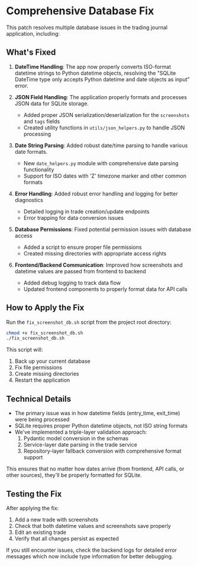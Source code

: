 # Comprehensive Database Fix

This patch resolves multiple database issues in the trading journal application, including:

## What's Fixed

1. **DateTime Handling**: The app now properly converts ISO-format datetime strings to Python datetime objects, resolving the "SQLite DateTime type only accepts Python datetime and date objects as input" error.

2. **JSON Field Handling**: The application properly formats and processes JSON data for SQLite storage.
   - Added proper JSON serialization/deserialization for the `screenshots` and `tags` fields
   - Created utility functions in `utils/json_helpers.py` to handle JSON processing

3. **Date String Parsing**: Added robust date/time parsing to handle various date formats.
   - New `date_helpers.py` module with comprehensive date parsing functionality
   - Support for ISO dates with 'Z' timezone marker and other common formats

4. **Error Handling**: Added robust error handling and logging for better diagnostics
   - Detailed logging in trade creation/update endpoints
   - Error trapping for data conversion issues

5. **Database Permissions**: Fixed potential permission issues with database access
   - Added a script to ensure proper file permissions
   - Created missing directories with appropriate access rights

6. **Frontend/Backend Communication**: Improved how screenshots and datetime values are passed from frontend to backend
   - Added debug logging to track data flow
   - Updated frontend components to properly format data for API calls

## How to Apply the Fix

Run the `fix_screenshot_db.sh` script from the project root directory:

```bash
chmod +x fix_screenshot_db.sh
./fix_screenshot_db.sh
```

This script will:
1. Back up your current database
2. Fix file permissions
3. Create missing directories
4. Restart the application

## Technical Details

- The primary issue was in how datetime fields (entry_time, exit_time) were being processed
- SQLite requires proper Python datetime objects, not ISO string formats
- We've implemented a triple-layer validation approach:
  1. Pydantic model conversion in the schemas
  2. Service-layer date parsing in the trade service
  3. Repository-layer fallback conversion with comprehensive format support

This ensures that no matter how dates arrive (from frontend, API calls, or other sources), they'll be properly formatted for SQLite.

## Testing the Fix

After applying the fix:
1. Add a new trade with screenshots
2. Check that both datetime values and screenshots save properly
3. Edit an existing trade
4. Verify that all changes persist as expected

If you still encounter issues, check the backend logs for detailed error messages which now include type information for better debugging.
